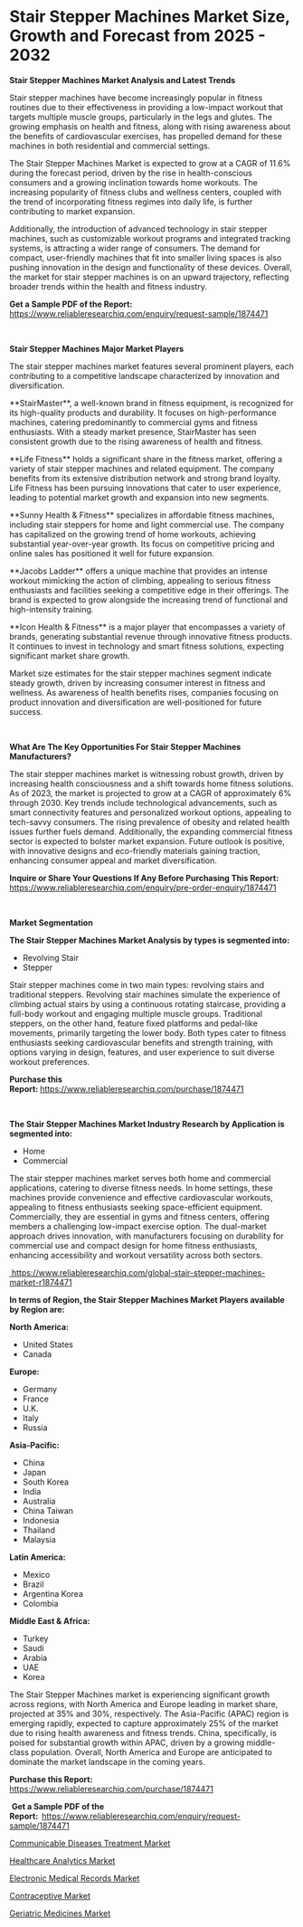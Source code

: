 <p><h1>Stair Stepper Machines Market Size, Growth and Forecast from 2025 - 2032</h1></p><p><strong>Stair Stepper Machines Market Analysis and Latest Trends</strong></p>
<p><p>Stair stepper machines have become increasingly popular in fitness routines due to their effectiveness in providing a low-impact workout that targets multiple muscle groups, particularly in the legs and glutes. The growing emphasis on health and fitness, along with rising awareness about the benefits of cardiovascular exercises, has propelled demand for these machines in both residential and commercial settings. </p><p>The Stair Stepper Machines Market is expected to grow at a CAGR of 11.6% during the forecast period, driven by the rise in health-conscious consumers and a growing inclination towards home workouts. The increasing popularity of fitness clubs and wellness centers, coupled with the trend of incorporating fitness regimes into daily life, is further contributing to market expansion. </p><p>Additionally, the introduction of advanced technology in stair stepper machines, such as customizable workout programs and integrated tracking systems, is attracting a wider range of consumers. The demand for compact, user-friendly machines that fit into smaller living spaces is also pushing innovation in the design and functionality of these devices. Overall, the market for stair stepper machines is on an upward trajectory, reflecting broader trends within the health and fitness industry.</p></p>
<p><strong>Get a Sample PDF of the Report:&nbsp;</strong> <a href="https://www.reliableresearchiq.com/enquiry/request-sample/1874471?utm_campaign=3071&utm_medium=2&utm_source=Github&utm_content=ia&utm_term=05042025&utm_id=stair-stepper-machines">https://www.reliableresearchiq.com/enquiry/request-sample/1874471</a></p>
<p>&nbsp;</p>
<p><strong>Stair Stepper Machines Major Market Players</strong></p>
<p><p>The stair stepper machines market features several prominent players, each contributing to a competitive landscape characterized by innovation and diversification. </p><p>**StairMaster**, a well-known brand in fitness equipment, is recognized for its high-quality products and durability. It focuses on high-performance machines, catering predominantly to commercial gyms and fitness enthusiasts. With a steady market presence, StairMaster has seen consistent growth due to the rising awareness of health and fitness.</p><p>**Life Fitness** holds a significant share in the fitness market, offering a variety of stair stepper machines and related equipment. The company benefits from its extensive distribution network and strong brand loyalty. Life Fitness has been pursuing innovations that cater to user experience, leading to potential market growth and expansion into new segments.</p><p>**Sunny Health & Fitness** specializes in affordable fitness machines, including stair steppers for home and light commercial use. The company has capitalized on the growing trend of home workouts, achieving substantial year-over-year growth. Its focus on competitive pricing and online sales has positioned it well for future expansion.</p><p>**Jacobs Ladder** offers a unique machine that provides an intense workout mimicking the action of climbing, appealing to serious fitness enthusiasts and facilities seeking a competitive edge in their offerings. The brand is expected to grow alongside the increasing trend of functional and high-intensity training.</p><p>**Icon Health & Fitness** is a major player that encompasses a variety of brands, generating substantial revenue through innovative fitness products. It continues to invest in technology and smart fitness solutions, expecting significant market share growth.</p><p>Market size estimates for the stair stepper machines segment indicate steady growth, driven by increasing consumer interest in fitness and wellness. As awareness of health benefits rises, companies focusing on product innovation and diversification are well-positioned for future success.</p></p>
<p>&nbsp;</p>
<p><strong>What Are The Key Opportunities For Stair Stepper Machines Manufacturers?</strong></p>
<p><p>The stair stepper machines market is witnessing robust growth, driven by increasing health consciousness and a shift towards home fitness solutions. As of 2023, the market is projected to grow at a CAGR of approximately 6% through 2030. Key trends include technological advancements, such as smart connectivity features and personalized workout options, appealing to tech-savvy consumers. The rising prevalence of obesity and related health issues further fuels demand. Additionally, the expanding commercial fitness sector is expected to bolster market expansion. Future outlook is positive, with innovative designs and eco-friendly materials gaining traction, enhancing consumer appeal and market diversification.</p></p>
<p><strong>Inquire or Share Your Questions If Any Before Purchasing This Report:</strong> <a href="https://www.reliableresearchiq.com/enquiry/pre-order-enquiry/1874471?utm_campaign=3071&utm_medium=2&utm_source=Github&utm_content=ia&utm_term=05042025&utm_id=stair-stepper-machines">https://www.reliableresearchiq.com/enquiry/pre-order-enquiry/1874471</a></p>
<p>&nbsp;</p>
<p><strong>Market Segmentation</strong></p>
<p><strong>The Stair Stepper Machines Market Analysis by types is segmented into:</strong></p>
<p><ul><li>Revolving Stair</li><li>Stepper</li></ul></p>
<p><p>Stair stepper machines come in two main types: revolving stairs and traditional steppers. Revolving stair machines simulate the experience of climbing actual stairs by using a continuous rotating staircase, providing a full-body workout and engaging multiple muscle groups. Traditional steppers, on the other hand, feature fixed platforms and pedal-like movements, primarily targeting the lower body. Both types cater to fitness enthusiasts seeking cardiovascular benefits and strength training, with options varying in design, features, and user experience to suit diverse workout preferences.</p></p>
<p><strong>Purchase this Report:&nbsp;</strong><a href="https://www.reliableresearchiq.com/purchase/1874471?utm_campaign=3071&utm_medium=2&utm_source=Github&utm_content=ia&utm_term=05042025&utm_id=stair-stepper-machines">https://www.reliableresearchiq.com/purchase/1874471</a></p>
<p>&nbsp;</p>
<p><strong>The Stair Stepper Machines Market Industry Research by Application is segmented into:</strong></p>
<p><ul><li>Home</li><li>Commercial</li></ul></p>
<p><p>The stair stepper machines market serves both home and commercial applications, catering to diverse fitness needs. In home settings, these machines provide convenience and effective cardiovascular workouts, appealing to fitness enthusiasts seeking space-efficient equipment. Commercially, they are essential in gyms and fitness centers, offering members a challenging low-impact exercise option. The dual-market approach drives innovation, with manufacturers focusing on durability for commercial use and compact design for home fitness enthusiasts, enhancing accessibility and workout versatility across both sectors.</p></p>
<p><a href="https://www.reliableresearchiq.com/global-stair-stepper-machines-market-r1874471?utm_campaign=3071&utm_medium=2&utm_source=Github&utm_content=ia&utm_term=05042025&utm_id=stair-stepper-machines">&nbsp;https://www.reliableresearchiq.com/global-stair-stepper-machines-market-r1874471</a></p>
<p><strong>In terms of Region, the Stair Stepper Machines Market Players available by Region are:</strong></p>
<p>
    <p> <strong> North America: </strong>
        <ul>
            <li>United States</li>
            <li>Canada</li>
        </ul>
        </p> 
    <p> <strong> Europe: </strong>
        <ul>
            <li>Germany</li>
            <li>France</li>
            <li>U.K.</li>
            <li>Italy</li>
            <li>Russia</li>
        </ul>
        </p> 
    <p> <strong> Asia-Pacific: </strong>
        <ul>
            <li>China</li>
            <li>Japan</li>
            <li>South Korea</li>
            <li>India</li>
            <li>Australia</li>
            <li>China Taiwan</li>
            <li>Indonesia</li>
            <li>Thailand</li>
            <li>Malaysia</li>
        </ul>
        </p> 
    <p> <strong> Latin America: </strong>
        <ul>
            <li>Mexico</li>
            <li>Brazil</li>
            <li>Argentina Korea</li>
            <li>Colombia</li>
        </ul>
        </p> 
    <p> <strong> Middle East & Africa: </strong>
        <ul>
            <li>Turkey</li>
            <li>Saudi</li>
            <li>Arabia</li>
            <li>UAE</li>
            <li>Korea</li>
        </ul>
    </p>
    </p>
<p><p>The Stair Stepper Machines market is experiencing significant growth across regions, with North America and Europe leading in market share, projected at 35% and 30%, respectively. The Asia-Pacific (APAC) region is emerging rapidly, expected to capture approximately 25% of the market due to rising health awareness and fitness trends. China, specifically, is poised for substantial growth within APAC, driven by a growing middle-class population. Overall, North America and Europe are anticipated to dominate the market landscape in the coming years.</p></p>
<p><strong>Purchase this Report: </strong><a href="https://www.reliableresearchiq.com/purchase/1874471?utm_campaign=3071&utm_medium=2&utm_source=Github&utm_content=ia&utm_term=05042025&utm_id=stair-stepper-machines">https://www.reliableresearchiq.com/purchase/1874471</a></p>
<p>&nbsp;<strong>Get a Sample PDF of the Report:&nbsp;&nbsp;</strong><a href="https://www.reliableresearchiq.com/enquiry/request-sample/1874471?utm_campaign=3071&utm_medium=2&utm_source=Github&utm_content=ia&utm_term=05042025&utm_id=stair-stepper-machines">https://www.reliableresearchiq.com/enquiry/request-sample/1874471</a></p>
<p><strong></strong></p>
<p><p><a href="https://www.linkedin.com/pulse/communicable-diseases-treatment-market-report-competitive-xypbf?utm_campaign=3071&utm_medium=2&utm_source=Github&utm_content=ia&utm_term=05042025&utm_id=stair-stepper-machines">Communicable Diseases Treatment Market</a></p><p><a href="https://www.linkedin.com/pulse/healthcare-analytics-market-analysis-share-size-value-growing-osmyf?utm_campaign=3071&utm_medium=2&utm_source=Github&utm_content=ia&utm_term=05042025&utm_id=stair-stepper-machines">Healthcare Analytics Market</a></p><p><a href="https://www.linkedin.com/pulse/aligning-strategies-growth-electronic-medical-records-market-mellf?utm_campaign=3071&utm_medium=2&utm_source=Github&utm_content=ia&utm_term=05042025&utm_id=stair-stepper-machines">Electronic Medical Records Market</a></p><p><a href="https://www.linkedin.com/pulse/contraceptive-market-report-projected-147-from-2025-2032-demographic-sjkbf?utm_campaign=3071&utm_medium=2&utm_source=Github&utm_content=ia&utm_term=05042025&utm_id=stair-stepper-machines">Contraceptive Market</a></p><p><a href="https://www.linkedin.com/pulse/geriatric-medicines-market-analysis-size-share-trends-forecast-6yg1f?utm_campaign=3071&utm_medium=2&utm_source=Github&utm_content=ia&utm_term=05042025&utm_id=stair-stepper-machines">Geriatric Medicines Market</a></p></p>